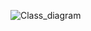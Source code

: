 ![Class_diagram](https://user-images.githubusercontent.com/71482380/98522951-536f2400-229b-11eb-9ca6-64441d963ee3.jpg)
